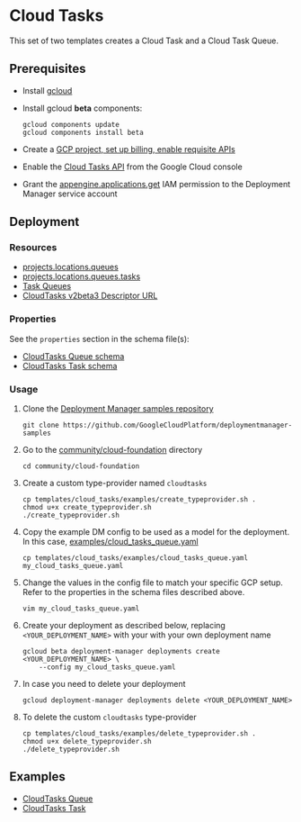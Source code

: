 # Cloud Tasks

This set of two templates creates a Cloud Task and a Cloud Task Queue.

## Prerequisites

- Install [gcloud](https://cloud.google.com/sdk)
- Install gcloud **beta** components:

  ```(shell)
  gcloud components update
  gcloud components install beta
  ```

- Create a [GCP project, set up billing, enable requisite APIs](../project/README.md)
- Enable the [Cloud Tasks API](https://console.cloud.google.com/apis/library/cloudtasks.googleapis.com)
  from the Google Cloud console
- Grant the [appengine.applications.get](https://cloud.google.com/appengine/docs/admin-api/access-control)
  IAM permission to the Deployment Manager service account

## Deployment

### Resources

- [projects.locations.queues](https://cloud.google.com/tasks/docs/reference/rest/v2beta3/projects.locations.queues)
- [projects.locations.queues.tasks](https://cloud.google.com/tasks/docs/reference/rest/v2beta3/projects.locations.queues.tasks)
- [Task Queues](https://cloud.google.com/appengine/docs/standard/python/taskqueue/)
- [CloudTasks v2beta3 Descriptor URL](https://cloudtasks.googleapis.com/$discovery/rest?version=v2beta3)

### Properties

See the `properties` section in the schema file(s):

- [CloudTasks Queue schema](queue.py.schema)
- [CloudTasks Task schema](task.py.schema)

### Usage

1. Clone the [Deployment Manager samples repository](https://github.com/GoogleCloudPlatform/deploymentmanager-samples)

   ```(shell)
   git clone https://github.com/GoogleCloudPlatform/deploymentmanager-samples
   ```

2. Go to the [community/cloud-foundation](../../) directory

   ```(shell)
   cd community/cloud-foundation
   ```

3. Create a custom type-provider named `cloudtasks`

   ```(shell)
   cp templates/cloud_tasks/examples/create_typeprovider.sh .
   chmod u+x create_typeprovider.sh
   ./create_typeprovider.sh
   ```

4. Copy the example DM config to be used as a model for the deployment. In this case, [examples/cloud\_tasks\_queue.yaml](examples/cloud_tasks_queue.yaml)

   ```(shell)
   cp templates/cloud_tasks/examples/cloud_tasks_queue.yaml my_cloud_tasks_queue.yaml
   ```

5. Change the values in the config file to match your specific GCP setup.
   Refer to the properties in the schema files described above.

   ```(shell)
   vim my_cloud_tasks_queue.yaml
   ```

6. Create your deployment as described below, replacing `<YOUR_DEPLOYMENT_NAME>`
   with your with your own deployment name

   ```(shell)
   gcloud beta deployment-manager deployments create <YOUR_DEPLOYMENT_NAME> \
       --config my_cloud_tasks_queue.yaml
   ```

7. In case you need to delete your deployment

   ```(shell)
   gcloud deployment-manager deployments delete <YOUR_DEPLOYMENT_NAME>
   ```

8. To delete the custom `cloudtasks` type-provider

   ```(shell)
   cp templates/cloud_tasks/examples/delete_typeprovider.sh .
   chmod u+x delete_typeprovider.sh
   ./delete_typeprovider.sh
   ```

## Examples

- [CloudTasks Queue](examples/cloud_tasks_queue.yaml)
- [CloudTasks Task](examples/cloud_tasks_task.yaml)

